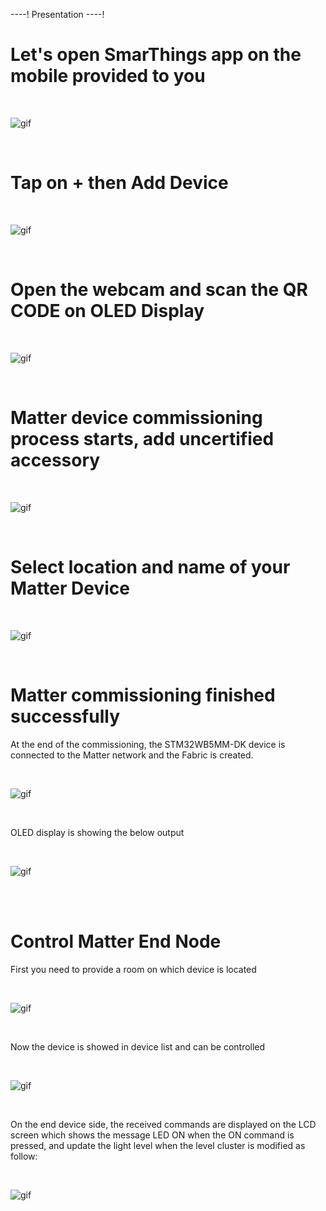 ----!
Presentation
----!

# Let's open SmarThings app on the mobile provided to you

<br>

![gif](./img/321000.gif)

<br>


# Tap on + then Add Device
<br>

![gif](./img/32111.gif)

<br>

# Open the webcam and scan the QR CODE on OLED Display 

<br>

![gif](./img/32122.gif)

<br>


# Matter device commissioning process starts, add uncertified accessory

<br>

![gif](./img/32133.gif)

<br>


# Select location and name of your Matter Device

<br>

![gif](./img/12345678910.gif)

<br>


# Matter commissioning finished successfully

At the end of the commissioning, the STM32WB5MM-DK device is connected to the Matter network and the Fabric is created.


<br>

![gif](./img/1234567891011.gif)

<br>

OLED display is showing the below output

<br>

![gif](./img/67.png)

<br>


<br>



# Control Matter End Node

First you need to provide a room on which device is located

<br>

![gif](./img/77777.gif)

<br>


Now the device is showed in device list and can be controlled


<br>

![gif](./img/88888.gif)

<br>

On the end device side, the received commands are displayed on the LCD screen which shows the message LED ON when the ON command is pressed, and update the light level when the level cluster is modified as follow:


<br>

![gif](./img/69.png)

<br>